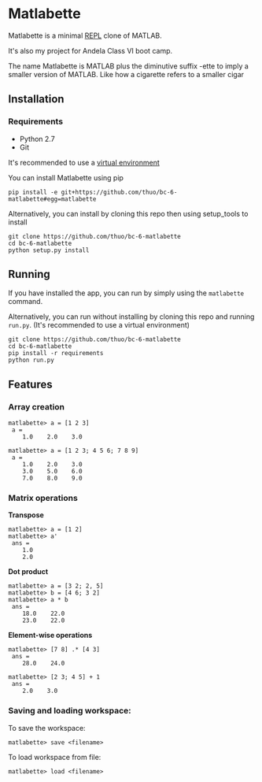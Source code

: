 # Matlabette
Matlabette is a minimal [REPL](https://en.wikipedia.org/wiki/Read–eval–print_loop) clone of MATLAB.

It's also my project for Andela Class VI boot camp.

The name Matlabette is MATLAB plus the diminutive suffix -ette to imply a smaller version of MATLAB. Like how a cigarette refers to a smaller cigar

## Installation
### Requirements
 * Python 2.7
 * Git

It's recommended to use a [virtual environment](http://docs.python-guide.org/en/latest/dev/virtualenvs/)

You can install Matlabette using pip
```
pip install -e git+https://github.com/thuo/bc-6-matlabette#egg=matlabette
```

Alternatively, you can install by cloning this repo then using setup_tools to install
```
git clone https://github.com/thuo/bc-6-matlabette
cd bc-6-matlabette
python setup.py install
```

## Running
If you have installed the app, you can run by simply using the `matlabette` command.

Alternatively, you can run without installing by cloning this repo and running `run.py`. (It's recommended to use a virtual environment)
```
git clone https://github.com/thuo/bc-6-matlabette
cd bc-6-matlabette
pip install -r requirements
python run.py
```

## Features
### Array creation
```
matlabette> a = [1 2 3]
 a =
    1.0    2.0    3.0

```
```
matlabette> a = [1 2 3; 4 5 6; 7 8 9]
 a =
    1.0    2.0    3.0
    3.0    5.0    6.0
    7.0    8.0    9.0
```
 
### Matrix operations
**Transpose**
```
matlabette> a = [1 2]
matlabette> a'
 ans =
    1.0
    2.0
```
**Dot product**
```
matlabette> a = [3 2; 2, 5]
matlabette> b = [4 6; 3 2]
matlabette> a * b
 ans =
    18.0    22.0
    23.0    22.0
```

**Element-wise operations**
```
matlabette> [7 8] .* [4 3]
 ans =
    28.0    24.0
```
```
matlabette> [2 3; 4 5] + 1
 ans =
    2.0    3.0
```

### Saving and loading workspace:
To save the workspace:
```
matlabette> save <filename>
```
To load workspace from file:
```
matlabette> load <filename>
```
